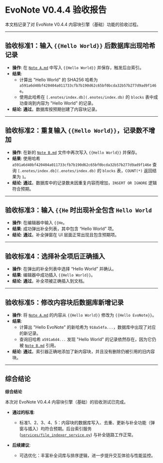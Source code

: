 # EvoNote V0.4.4 验收报告

本文档记录了对 EvoNote V0.4.4 内容块引擎（基础）功能的验收过程。

---

## 验收标准1：输入 `{{Hello World}}` 后数据库出现哈希记录

- **操作**: 在 [`Note A.md`](Note%20A.md) 中写入 `{{Hello World}}` 并保存，触发后台索引。
- **结果**:
  - 计算出 "Hello World" 的 SHA256 哈希为 `a591a6d40bf420404a011733cfb7b190d62c65bf0bcda32b57b277d9ad9f146e`。
  - 使用此哈希在 `[.enotes/index.db](.enotes/index.db)` 的 `blocks` 表中成功查询到内容为 "Hello World" 的记录。
- **结论**: **通过**。数据库按预期创建了内容块记录。

---

## 验收标准2：重复输入 `{{Hello World}}`，记录数不增加

- **操作**: 在新的 [`Note B.md`](Note%20B.md) 文件中再次写入 `{{Hello World}}` 并保存。
- **结果**: 使用哈希 `a591a6d40bf420404a011733cfb7b190d62c65bf0bcda32b57b277d9ad9f146e` 查询 `[.enotes/index.db](.enotes/index.db)` 的 `blocks` 表，`COUNT(*)` 返回结果为 `1`。
- **结论**: **通过**。数据库中的记录数未因重复内容而增加，`INSERT OR IGNORE` 逻辑符合预期。

---

## 验收标准3：输入 `{{He` 时出现补全包含 `Hello World`

- **操作**: 在编辑器中输入 `{{He`。
- **结果**: 成功弹出补全列表，其中包含 “Hello World” 项。
- **结论**: **通过**。补全弹窗在 UI 层面正常出现且包含预期项。

---

## 验收标准4：选择补全项后正确插入

- **操作**: 在弹出的补全列表中选择 “Hello World” 并确认。
- **结果**: 编辑器中成功插入 `{{Hello World}}`。
- **结论**: **通过**。补全项被正确插入到文档。

---

## 验收标准5：修改内容块后数据库新增记录

- **操作**: 将 [`Note A.md`](Note%20A.md) 的内容从 `{{Hello World}}` 修改为 `{{Hello EvoNote}}`。
- **结果**:
  - 计算出 "Hello EvoNote" 的新哈希为 `918a54fa...`，数据库中出现了对应的新记录。
  - 查询旧哈希 `a591a6d4...` 发现 "Hello World" 的记录依然存在，因为它仍被 [`Note B.md`](Note%20B.md) 引用。
- **结论**: **通过**。索引器正确地添加了新内容块，并且没有删除仍被引用的旧内容块。

---

## 综合结论

**综合结论**

本次对 EvoNote V0.4.4 内容块引擎（基础）的验收测试已完成。

-   **通过的标准**:
    -   标准1、2、3、4、5：内容块的数据库写入、去重、更新与补全功能（弹窗与插入）均符合预期。后台索引服务 ([`services/file_indexer_service.py`](services/file_indexer_service.py)) 与补全链路工作正常。

-   **后续建议**:
    -   可选优化：丰富补全词库与排序逻辑，进一步提升交互体验与性能监控。
